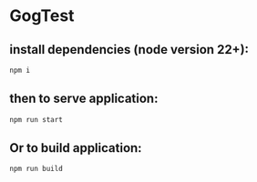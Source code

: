 # GogTest

## install dependencies (node version 22+):

```sh
npm i
```

## then to serve application:

```sh
npm run start
```

## Or to build application:

```sh
npm run build
```
